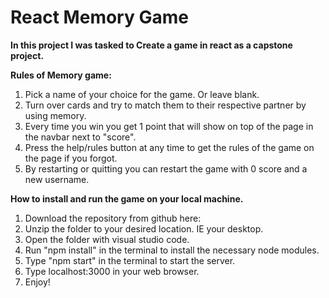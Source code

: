# React Memory Game

**In this project I was tasked to Create a game in react as a capstone project.**

 **Rules of Memory game:**

1. Pick a name of your choice for the game. Or leave blank.
2. Turn over cards and try to match them to their respective partner by using memory.
3. Every time you win you get 1 point that will show on top of the page in the navbar next to "score".
4. Press the help/rules button at any time to get the rules of the game on the page if you forgot.
5. By restarting or quitting you can restart the game with 0 score and a new username.

 **How to install and run the game on your local machine.**

1. Download the repository from github here: 
2. Unzip the folder to your desired location. IE your desktop.
3. Open the folder with visual studio code.
4. Run "npm install" in the terminal to install the necessary node modules.
5. Type "npm start" in the terminal to start the server.
6. Type localhost:3000 in your web browser.
7. Enjoy!

